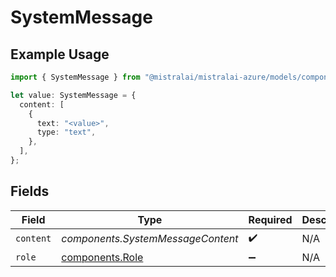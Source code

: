 # SystemMessage

## Example Usage

```typescript
import { SystemMessage } from "@mistralai/mistralai-azure/models/components";

let value: SystemMessage = {
  content: [
    {
      text: "<value>",
      type: "text",
    },
  ],
};
```

## Fields

| Field                                              | Type                                               | Required                                           | Description                                        |
| -------------------------------------------------- | -------------------------------------------------- | -------------------------------------------------- | -------------------------------------------------- |
| `content`                                          | *components.SystemMessageContent*                  | :heavy_check_mark:                                 | N/A                                                |
| `role`                                             | [components.Role](../../models/components/role.md) | :heavy_minus_sign:                                 | N/A                                                |